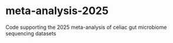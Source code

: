 # meta-analysis-2025
Code supporting the 2025 meta-analysis of celiac gut microbiome sequencing datasets
